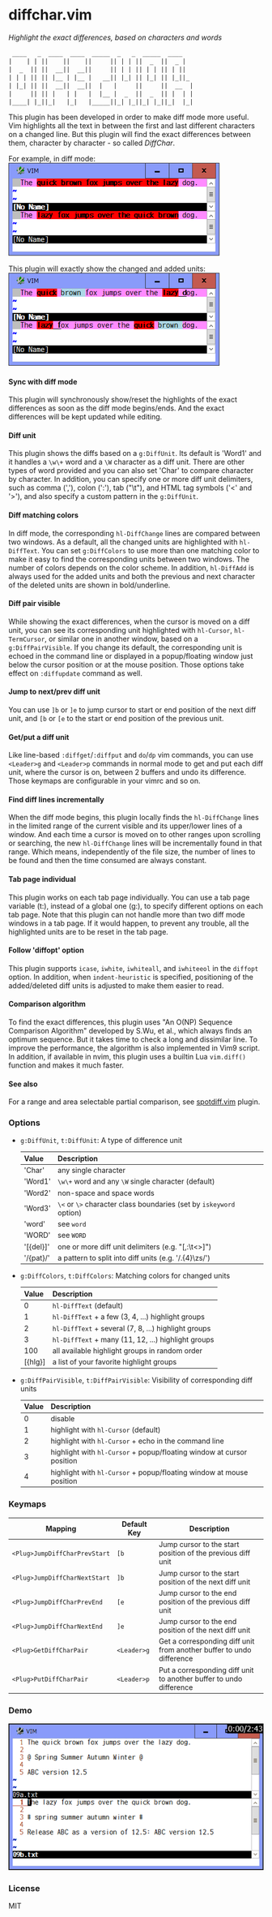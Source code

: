 # diffchar.vim
*Highlight the exact differences, based on characters and words*
```
 ____   _  ____  ____  _____  _   _  _____  ____   
|    | | ||    ||    ||     || | | ||  _  ||  _ |  
|  _  || ||  __||  __||     || | | || | | || | ||  
| | | || || |__ | |__ |   __|| |_| || |_| || |_||_ 
| |_| || ||  __||  __||  |   |     ||     ||  __  |
|     || || |   | |   |  |__ |  _  ||  _  || |  | |
|____| |_||_|   |_|   |_____||_| |_||_| |_||_|  |_|
```

This plugin has been developed in order to make diff mode more useful. Vim
highlights all the text in between the first and last different characters on
a changed line. But this plugin will find the exact differences between them,
character by character - so called *DiffChar*.

For example, in diff mode:  
![example1](example1.png)

This plugin will exactly show the changed and added units:  
![example2](example2.png)

#### Sync with diff mode
This plugin will synchronously show/reset the highlights of the exact
differences as soon as the diff mode begins/ends. And the exact differences
will be kept updated while editing.

#### Diff unit
This plugin shows the diffs based on a `g:DiffUnit`. Its default is 'Word1'
and it handles a `\w\+` word and a `\W` character as a diff unit. There are other
types of word provided and you can also set 'Char' to compare character by 
character. In addition, you can specify one or more diff unit delimiters, such
as comma (','), colon (':'), tab ("\t"), and HTML tag symbols ('<' and '>'),
and also specify a custom pattern in the `g:DiffUnit`.

#### Diff matching colors
In diff mode, the corresponding `hl-DiffChange` lines are compared between two
windows. As a default, all the changed units are highlighted with
`hl-DiffText`. You can set `g:DiffColors` to use more than one matching color
to make it easy to find the corresponding units between two windows. The
number of colors depends on the color scheme. In addition, `hl-DiffAdd` is
always used for the added units and both the previous and next character of
the deleted units are shown in bold/underline.

#### Diff pair visible
While showing the exact differences, when the cursor is moved on a diff unit,
you can see its corresponding unit highlighted with `hl-Cursor`,
`hl-TermCursor`, or similar one in another window, based on a
`g:DiffPairVisible`. If you change its default, the corresponding unit is
echoed in the command line or displayed in a popup/floating window just below
the cursor position or at the mouse position. Those options take effect on
`:diffupdate` command as well.

#### Jump to next/prev diff unit
You can use `]b` or `]e` to jump cursor to start or end position of the next
diff unit, and `[b` or `[e` to the start or end position of the previous unit.

#### Get/put a diff unit
Like line-based `:diffget`/`:diffput` and `do`/`dp` vim commands, you can use
`<Leader>g` and `<Leader>p` commands in normal mode to get and put each diff
unit, where the cursor is on, between 2 buffers and undo its difference. Those
keymaps are configurable in your vimrc and so on.

#### Find diff lines incrementally
When the diff mode begins, this plugin locally finds the `hl-DiffChange` lines
in the limited range of the current visible and its upper/lower lines of a
window. And each time a cursor is moved on to other ranges upon scrolling or
searching, the new `hl-DiffChange` lines will be incrementally found in that
range. Which means, independently of the file size, the number of lines to be
found and then the time consumed are always constant.

#### Tab page individual
This plugin works on each tab page individually. You can use a tab page
variable (t:), instead of a global one (g:), to specify different options on
each tab page. Note that this plugin can not handle more than two diff mode
windows in a tab page. If it would happen, to prevent any trouble, all the
highlighted units are to be reset in the tab page.

#### Follow 'diffopt' option
This plugin supports `icase`, `iwhite`, `iwhiteall`, and `iwhiteeol` in the
`diffopt` option. In addition, when `indent-heuristic` is specified,
positioning of the added/deleted diff units is adjusted to make them easier
to read.

#### Comparison algorithm
To find the exact differences, this plugin uses "An O(NP) Sequence Comparison
Algorithm" developed by S.Wu, et al., which always finds an optimum sequence.
But it takes time to check a long and dissimilar line. To improve the
performance, the algorithm is also implemented in Vim9 script. In addition,
if available in nvim, this plugin uses a builtin Lua `vim.diff()` function and
makes it much faster.

#### See also
For a range and area selectable partial comparison, see
[spotdiff.vim](https://github.com/rickhowe/spotdiff.vim) plugin.

### Options

* `g:DiffUnit`, `t:DiffUnit`: A type of difference unit

  | Value | Description |
  | --- | --- |
  | 'Char' | any single character |
  | 'Word1' | `\w\+` word and any `\W` single character (default) |
  | 'Word2' | non-space and space words |
  | 'Word3' | `\<` or `\>` character class boundaries (set by `iskeyword` option) |
  | 'word' | see `word` |
  | 'WORD' | see `WORD` |
  | '[{del}]' | one or more diff unit delimiters (e.g. "[,:\t<>]") |
  | '/{pat}/' | a pattern to split into diff units (e.g. '/.\{4}\zs/') |

* `g:DiffColors`, `t:DiffColors`: Matching colors for changed units

  | Value | Description |
  | --- | --- |
  | 0 | `hl-DiffText` (default) |
  | 1 | `hl-DiffText` + a few (3, 4, ...) highlight groups |
  | 2 | `hl-DiffText` + several (7, 8, ...) highlight groups |
  | 3 | `hl-DiffText` + many (11, 12, ...) highlight groups |
  | 100 | all available highlight groups in random order |
  | [{hlg}] | a list of your favorite highlight groups |

* `g:DiffPairVisible`, `t:DiffPairVisible`: Visibility of corresponding diff units
  
  | Value | Description |
  | --- | --- |
  | 0 | disable |
  | 1 | highlight with `hl-Cursor` (default) |
  | 2 | highlight with `hl-Cursor` + echo in the command line |
  | 3 | highlight with `hl-Cursor` + popup/floating window at cursor position |
  | 4 | highlight with `hl-Cursor` + popup/floating window at mouse position |

### Keymaps

| Mapping | Default Key | Description |
| --- | --- | --- |
| `<Plug>JumpDiffCharPrevStart` | `[b` | Jump cursor to the start position of the previous diff unit |
| `<Plug>JumpDiffCharNextStart` | `]b` | Jump cursor to the start position of the next diff unit |
| `<Plug>JumpDiffCharPrevEnd` | `[e` | Jump cursor to the end position of the previous diff unit |
| `<Plug>JumpDiffCharNextEnd` | `]e` | Jump cursor to the end position of the next diff unit |
| `<Plug>GetDiffCharPair` | `<Leader>g` | Get a corresponding diff unit from another buffer to undo difference |
| `<Plug>PutDiffCharPair` | `<Leader>p` | Put a corresponding diff unit to another buffer to undo difference |

### Demo

![demo](demo.gif)

### License

MIT
